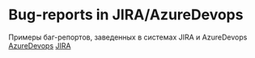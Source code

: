 # Bug-reports in JIRA/AzureDevops
Примеры баг-репортов, заведенных в системах JIRA и AzureDevops
[AzureDevops](https://drive.google.com/file/d/13O1EU-iCa0srM7MEz2U6Stp6nhh7TFrt/view?usp=sharing)
[JIRA](https://drive.google.com/file/d/1NG81EmbvgfBZlDusOgIHHBv4Q1vkhZVE/view?usp=sharing)
